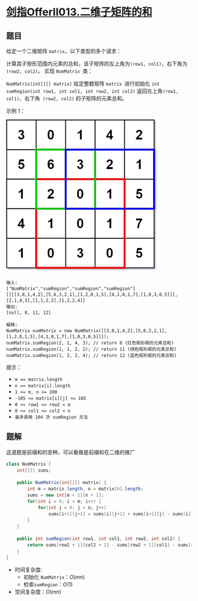 # [剑指OfferII013.二维子矩阵的和](https://leetcode-cn.com/problems/O4NDxx/)

## 题目

给定一个二维矩阵 `matrix`，以下类型的多个请求：

计算其子矩形范围内元素的总和，该子矩阵的左上角为` (row1, col1) `，右下角为` (row2, col2) `。
实现 `NumMatrix `类：

`NumMatrix(int[][] matrix)` 给定整数矩阵 `matrix `进行初始化
`int sumRegion(int row1, int col1, int row2, int col2)` 返回左上角` (row1, col1) `、右下角` (row2, col2)` 的子矩阵的元素总和。


示例 1：

![](img/1626332422-wUpUHT-image.png)

```
输入: 
["NumMatrix","sumRegion","sumRegion","sumRegion"]
[[[[3,0,1,4,2],[5,6,3,2,1],[1,2,0,1,5],[4,1,0,1,7],[1,0,3,0,5]]],[2,1,4,3],[1,1,2,2],[1,2,2,4]]
输出: 
[null, 8, 11, 12]

解释:
NumMatrix numMatrix = new NumMatrix([[3,0,1,4,2],[5,6,3,2,1],[1,2,0,1,5],[4,1,0,1,7],[1,0,3,0,5]]]);
numMatrix.sumRegion(2, 1, 4, 3); // return 8 (红色矩形框的元素总和)
numMatrix.sumRegion(1, 1, 2, 2); // return 11 (绿色矩形框的元素总和)
numMatrix.sumRegion(1, 2, 2, 4); // return 12 (蓝色矩形框的元素总和)
```

提示：

* `m == matrix.length`
* `n == matrix[i].length`
* `1 <= m, n <= 200`
* `-105 <= matrix[i][j] <= 105`
* `0 <= row1 <= row2 < m`
* `0 <= col1 <= col2 < n`
* `最多调用 104 次 sumRegion 方法`

## 题解

这道题是前缀和的变种，可以看做是前缀和在二维的推广

```java
class NumMatrix {
    int[][] sums;

    public NumMatrix(int[][] matrix) {
        int m = matrix.length, n = matrix[0].length;
        sums = new int[m + 1][n + 1];
        for(int i = 0; i < m; i++) {
            for(int j = 0; j < n; j++)
                sums[i+1][j+1] = sums[i][j+1] + sums[i+1][j] - sums[i][j] + matrix[i][j];
        }
    }
    
    public int sumRegion(int row1, int col1, int row2, int col2) {
        return sums[row2 + 1][col2 + 1] - sums[row2 + 1][col1] - sums[row1][col2 + 1] + sums[row1][col1];
    }
}

```

* 时间复杂度: 
  * 初始化 `NumMatrix`：$O(mn)$
  * 检索`sumRegion`：$O(1)$
* 空间复杂度：$O(mn)$